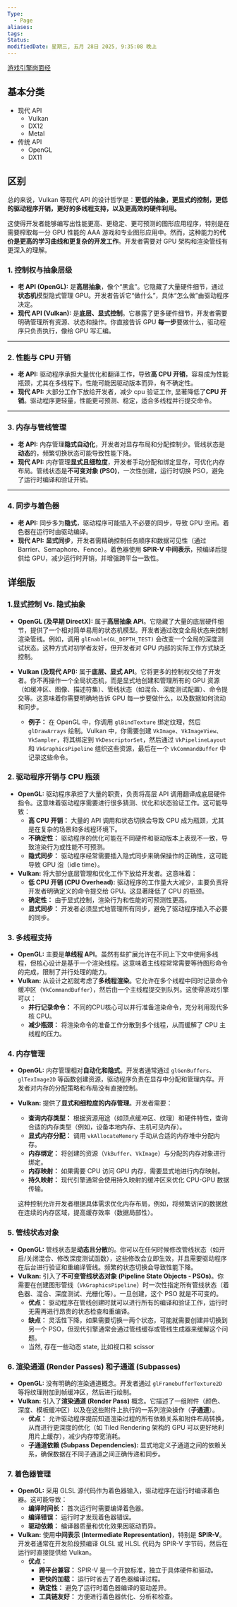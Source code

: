```yaml
---
Type:
  - Page
aliases: 
tags: 
Status:
modifiedDate: 星期三, 五月 28日 2025, 9:35:08 晚上
---
```

[游戏引擎岗面经](游戏引擎岗面经.md)

## 基本分类

- 现代 API
	- Vulkan
	- DX12
	- Metal
- 传统 API
	- OpenGL
	- DX11

## 区别

总的来说，Vulkan 等现代 API 的设计哲学是：**更低的抽象，更显式的控制，更低的驱动程序开销，更好的多线程支持，以及更高效的硬件利用。**

这使得开发者能够编写出性能更高、更稳定、更可预测的图形应用程序，特别是在需要榨取每一分 GPU 性能的 AAA 游戏和专业图形应用中。然而，这种能力的**代价是更高的学习曲线和更复杂的开发工作**。开发者需要对 GPU 架构和渲染管线有更深入的理解。

### 1. 控制权与抽象层级

- **老 API (OpenGL):** 是**高层抽象**，像个“黑盒”。它隐藏了大量硬件细节，通过**状态机**模型隐式管理 GPU。开发者告诉它“做什么”，具体“怎么做”由驱动程序决定。
- **现代 API (Vulkan):** 是**底层、显式控制**。它暴露了更多硬件细节，开发者需要明确管理所有资源、状态和操作。你直接告诉 GPU **每一步**要做什么，驱动程序只负责执行，像给 GPU 写汇编。

---

### 2. 性能与 CPU 开销

- **老 API:** 驱动程序承担大量优化和翻译工作，导致**高 CPU 开销**，容易成为性能瓶颈，尤其在多线程下。性能可能因驱动版本而异，有不确定性。
- **现代 API:** 大部分工作下放给开发者，减少 cpu 验证工作, 显著降低了**CPU 开销**。驱动程序更轻量，性能更可预测、稳定，适合多线程并行提交命令。

---

### 3. 内存与管线管理

- **老 API:** 内存管理**隐式自动化**，开发者对显存布局和分配控制少。管线状态是**动态**的，频繁切换状态可能导致性能下降。
- **现代 API:** 内存管理**显式且细粒度**，开发者手动分配和绑定显存，可优化内存布局。管线状态是**不可变对象 (PSO)**，一次性创建，运行时切换 PSO，避免了运行时编译和验证开销。

---

### 4. 同步与着色器

- **老 API:** 同步多为**隐式**，驱动程序可能插入不必要的同步，导致 GPU 空闲。着色器在运行时由驱动编译。
- **现代 API:** **显式同步**，开发者需精确控制任务顺序和数据可见性（通过 Barrier、Semaphore、Fence）。着色器使用 **SPIR-V 中间表示**，预编译后提供给 GPU，减少运行时开销，并增强跨平台一致性。

## 详细版

### 1.显式控制 Vs. 隐式抽象

- **OpenGL (及早期 DirectX):** 属于**高层抽象 API**。它隐藏了大量的底层硬件细节，提供了一个相对简单易用的状态机模型。开发者通过改变全局状态来控制渲染管线。例如，调用 `glEnable(GL_DEPTH_TEST)` 会改变一个全局的深度测试状态。这种方式对初学者友好，但开发者对 GPU 内部的实际工作方式缺乏控制。
    
- **Vulkan (及现代 API):** 属于**底层、显式 API**。它将更多的控制权交给了开发者。你不再操作一个全局状态机，而是显式地创建和管理所有的 GPU 资源（如缓冲区、图像、描述符集）、管线状态（如混合、深度测试配置）、命令提交等。这意味着你需要明确地告诉 GPU 每一步要做什么，以及数据如何流动和同步。
    
    - **例子：** 在 OpenGL 中，你调用 `glBindTexture` 绑定纹理，然后 `glDrawArrays` 绘制。Vulkan 中，你需要创建 `VkImage`、`VkImageView`、`VkSampler`，将其绑定到 `VkDescriptorSet`，然后通过 `VkPipelineLayout` 和 `VkGraphicsPipeline` 组织这些资源，最后在一个 `VkCommandBuffer` 中记录这些命令。

### 2. 驱动程序开销与 CPU 瓶颈

- **OpenGL:** 驱动程序承担了大量的职责，负责将高层 API 调用翻译成底层硬件指令。这意味着驱动程序需要进行很多猜测、优化和状态验证工作。这可能导致：
    - **高 CPU 开销：** 大量的 API 调用和状态切换会导致 CPU 成为瓶颈，尤其是在复杂的场景和多线程环境下。
    - **不确定性：** 驱动程序的优化可能在不同硬件和驱动版本上表现不一致，导致渲染行为或性能不可预测。
    - **隐式同步：** 驱动程序经常需要插入隐式同步来确保操作的正确性，这可能导致 GPU 泡（idle time）。
- **Vulkan:** 将大部分底层管理和优化工作下放给开发者。这意味着：
    - **低 CPU 开销 (CPU Overhead):** 驱动程序的工作量大大减少，主要负责将开发者明确定义的命令提交给 GPU。这显著降低了 CPU 的瓶颈。
    - **确定性：** 由于显式控制，渲染行为和性能的可预测性更高。
    - **显式同步：** 开发者必须显式地管理所有同步，避免了驱动程序插入不必要的同步。

### 3. 多线程支持

- **OpenGL:** 主要是**单线程 API**。虽然有些扩展允许在不同上下文中使用多线程，但核心设计是基于一个渲染线程。这意味着主线程常常需要等待图形命令的完成，限制了并行处理的能力。
- **Vulkan:** 从设计之初就考虑了**多线程渲染**。它允许在多个线程中同时记录命令缓冲区（`VkCommandBuffer`），然后由一个主线程提交到队列。这使得游戏引擎可以：
    - **并行记录命令：** 不同的CPU核心可以并行准备渲染命令，充分利用现代多核 CPU。
    - **减少瓶颈：** 将渲染命令的准备工作分散到多个线程，从而缓解了 CPU 主线程的压力。

### 4. 内存管理

- **OpenGL:** 内存管理相对**自动化和隐式**。开发者通常通过 `glGenBuffers`、`glTexImage2D` 等函数创建资源，驱动程序负责在显存中分配和管理内存。开发者对内存的分配策略和布局没有直接控制。
    
- **Vulkan:** 提供了**显式和细粒度的内存管理**。开发者需要：
    
    - **查询内存类型：** 根据资源用途（如顶点缓冲区、纹理）和硬件特性，查询合适的内存类型（例如，设备本地内存、主机可见内存）。
    - **显式内存分配：** 调用 `vkAllocateMemory` 手动从合适的内存堆中分配内存。
    - **内存绑定：** 将创建的资源（`VkBuffer`、`VkImage`）与分配的内存对象进行绑定。
    - **内存映射：** 如果需要 CPU 访问 GPU 内存，需要显式地进行内存映射。
    - **持久映射：** 现代引擎通常会使用持久映射的缓冲区来优化 CPU-GPU 数据传输。
    
    这种控制允许开发者根据具体需求优化内存布局，例如，将频繁访问的数据放在连续的内存区域，提高缓存效率（数据局部性）。

### 5. 管线状态对象

- **OpenGL:** 管线状态是**动态且分散**的。你可以在任何时候修改管线状态（如开启/关闭混合、修改深度测试函数），这些修改会立即生效，并且需要驱动程序在后台进行验证和重编译管线。频繁的状态切换会导致性能下降。
- **Vulkan:** 引入了**不可变管线状态对象 (Pipeline State Objects - PSOs)**。你需要在创建图形管线（`VkGraphicsPipeline`）时一次性指定所有管线状态（着色器、混合、深度测试、光栅化等）。一旦创建，这个 PSO 就是不可变的。
    - **优点：** 驱动程序在管线创建时就可以进行所有的编译和验证工作，运行时无需再进行昂贵的状态检查和重编译。
    - **缺点：** 灵活性下降，如果需要切换一两个状态，可能就需要创建并切换到另一个 PSO，但现代引擎通常会通过管线缓存或管线生成器来缓解这个问题。
    - 当然, 存在一些动态 state, 比如视口和 scissor

### 6. 渲染通道 (Render Passes) 和子通道 (Subpasses)

- **OpenGL:** 没有明确的渲染通道概念。开发者通过 `glFramebufferTexture2D` 等将纹理附加到帧缓冲区，然后进行绘制。
- **Vulkan:** 引入了**渲染通道 (Render Pass)** 概念。它描述了一组附件（颜色、深度、模板缓冲区）以及在这些附件上执行的一系列渲染操作（**子通道**）。
    - **优点：** 允许驱动程序提前知道渲染过程的所有依赖关系和附件布局转换，从而进行更深度的优化（如 Tiled Rendering 架构的 GPU 可以更好地利用片上缓存），减少内存带宽消耗。
    - **子通道依赖 (Subpass Dependencies):** 显式地定义子通道之间的依赖关系，确保数据在不同子通道之间正确传递和同步。

### 7. 着色器管理

- **OpenGL:** 采用 GLSL 源代码作为着色器输入，驱动程序在运行时编译着色器。这可能导致：
    - **编译时间长：** 首次运行时需要编译着色器。
    - **编译错误：** 运行时才发现着色器错误。
    - **驱动依赖：** 编译器质量和优化效果因驱动而异。
- **Vulkan:** 使用**中间表示 (Intermediate Representation)**，特别是 **SPIR-V**。开发者通常在开发阶段预编译 GLSL 或 HLSL 代码为 SPIR-V 字节码，然后在运行时直接提供给 Vulkan。
    - **优点：**
        - **跨平台兼容：** SPIR-V 是一个开放标准，独立于具体硬件和驱动。
        - **更快的加载：** 运行时省去了着色器编译过程。
        - **确定性：** 避免了运行时着色器编译的驱动差异。
        - **工具链友好：** 方便进行着色器优化、分析和检查。
